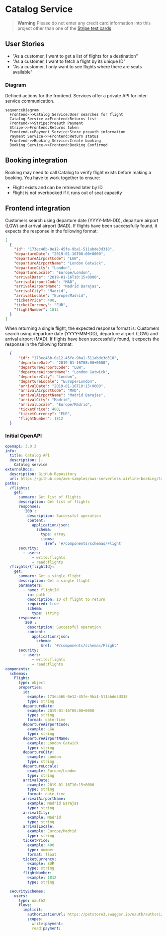 # Catalog Service

> **Warning**
> Please do not enter any credit card information into this project other than one of the [Stripe test cards](https://stripe.com/docs/testing#cards)

## User Stories
- "As a customer, I want to get a list of flights for a destination"
- "As a customer, I want to fetch a flight by its unique ID"
- "As a customer, I only want to see flights where there are seats available"

### Diagram
Defined actions for the frontend. Services offer a private API for inter-service communication.
```mermaid
sequenceDiagram
  Frontend->>Catalog Service:User searches for flight
  Catalog Service->>Frontend:Returns list
  Frontend->>Stripe:Preauth Payment
  Stripe->>Frontend:Returns token
  Frontend->>Payment Service:Store preauth information
  Payment Service->>Frontend:Return status
  Frontend->>Booking Service:Create booking
  Booking Service->>Frontend:Booking Confirmed
```

## Booking integration
Booking may need to call Catalog to verify flight exists before making a booking. You have to work together to ensure:
- Flight exists and can be retrieved later by ID
- Flight is not overbooked if it runs out of seat capacity

## Frontend integration
Customers search using departure date (YYYY-MM-DD), departure airport (LGW) and arrival airport (MAD). If flights have been successfully found, it expects the response in the following format:
```json
[
  {
    "id": "173ec46b-0e12-45fe-9ba1-511abde3d318",
    "departureDate": "2019-01-16T08:00+0000",
    "departureAirportCode": "LGW",
    "departureAirportName": "London Gatwick",
    "departureCity": "London",
    "departureLocale": "Europe/London",
    "arrivalDate": "2019-01-16T10:15+0000",
    "arrivalAirportCode": "MAD",
    "arrivalAirportName": "Madrid Barajas",
    "arrivalCity": "Madrid",
    "arrivalLocale": "Europe/Madrid",
    "ticketPrice": 400,
    "ticketCurrency": "EUR",
    "flightNumber": 1812
  }
]
```

When returning a single flight, the expected response format is:
Customers search using departure date (YYYY-MM-DD), departure airport (LGW) and arrival airport (MAD). If flights have been successfully found, it expects the response in the following format:
```json
  {
      "id": "173ec46b-0e12-45fe-9ba1-511abde3d318",
      "departureDate": "2019-01-16T08:00+0000",
      "departureAirportCode": "LGW",
      "departureAirportName": "London Gatwick",
      "departureCity": "London",
      "departureLocale": "Europe/London",
      "arrivalDate": "2019-01-16T10:15+0000",
      "arrivalAirportCode": "MAD",
      "arrivalAirportName": "Madrid Barajas",
      "arrivalCity": "Madrid",
      "arrivalLocale": "Europe/Madrid",
      "ticketPrice": 400,
      "ticketCurrency": "EUR",
      "flightNumber": 1812
  }
```

### Initial OpenAPI
```yaml
openapi: 3.0.3
info:
  title: Catalog API
  description: |-
    Catalog service
externalDocs:
  description: GitHub Repository
  url: https://github.com/aws-samples/aws-serverless-airline-booking/tree/workshop
paths:
  /flights:
    get:
      summary: Get list of flights
      description: Get list of flights
      responses:
        '200':
          description: Successful operation
          content:
            application/json:
              schema:
                type: array
                items:
                  $ref: '#/components/schemas/Flight'
      security:
        - users:
            - write:flights
            - read:flights
  /flights/{flightId}:
    get:
      summary: Get a single flight
      description: Get a single flight
      parameters:
        - name: flightId
          in: path
          description: ID of flight to return
          required: true
          schema:
            type: string
      responses:
        '200':
          description: Successful operation
          content:
            application/json:
              schema:
                $ref: '#/components/schemas/Flight'
      security:
        - users:
            - write:flights
            - read:flights
components:
  schemas:
    Flight:
      type: object
      properties:
        id:
          example: 173ec46b-0e12-45fe-9ba1-511abde3d318
          type: string
        departureDate:
          example: 2019-01-16T08:00+0000
          type: string
          format: date-time
        departureAirportCode:
          example: LGW
          type: string
        departureAirportName:
          example: London Gatwick
          type: string
        departureCity:
          example: London
          type: string
        departureLocale:
          example: Europe/London
          type: string
        arrivalDate:
          example: 2019-01-16T10:15+0000
          type: string
          format: date-time
        arrivalAirportName:
          example: Madrid Barajas
          type: string
        arrivalCity:
          example: Madrid
          type: string
        arrivalLocale:
          example: Europe/Madrid
          type: string
        ticketPrice:
          example: 400
          type: number
          format: float
        ticketCurrency:
          example: EUR
          type: string
        flightNumber:
          example: 1812
          type: string

  securitySchemes:
    users:
      type: oauth2
      flows:
        implicit:
          authorizationUrl: https://petstore3.swagger.io/oauth/authorize
          scopes:
            write:payment:
            read:payment:
```
